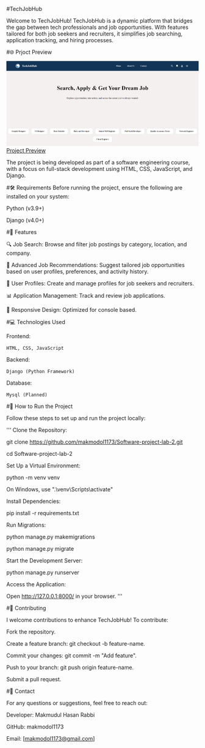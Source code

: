 #TechJobHub

Welcome to TechJobHub! TechJobHub is a dynamic platform that bridges the gap between tech professionals and job opportunities. With features tailored for both job seekers and recruiters, it simplifies job searching, application tracking, and hiring processes.

#🌐 Prjoct Preview

<img src="/dashboard.png">
<a href="https://github.com/makmodol1173/Software-project-lab-2" target="_blank">Project Preview</a>

The project is being developed as part of a software engineering course, with a focus on full-stack development using HTML, CSS, JavaScript, and Django.

#🛠 Requirements
Before running the project, ensure the following are installed on your system:

Python (v3.9+)

Django (v4.0+)

#🌟 Features

🔍 Job Search: Browse and filter job postings by category, location, and company.

🌟 Advanced Job Recommendations: Suggest tailored job opportunities based on user profiles, preferences, and activity history.

📝 User Profiles: Create and manage profiles for job seekers and recruiters.

📊 Application Management: Track and review job applications.

🎯 Responsive Design: Optimized for console based.

#💻 Technologies Used

Frontend:

    HTML, CSS, JavaScript

Backend:

    Django (Python Framework)

Database:

    Mysql (Planned)

#📜 How to Run the Project

Follow these steps to set up and run the project locally:

'''
Clone the Repository:

git clone https://github.com/makmodol1173/Software-project-lab-2.git

cd Software-project-lab-2

Set Up a Virtual Environment:

python -m venv venv

On Windows, use ".\venv\Scripts\activate"

Install Dependencies:

pip install -r requirements.txt

Run Migrations:

python manage.py makemigrations

python manage.py migrate

Start the Development Server:

python manage.py runserver

Access the Application:

Open http://127.0.0.1:8000/ in your browser.
'''

#🤝 Contributing

I welcome contributions to enhance TechJobHub! To contribute:

Fork the repository.

Create a feature branch: git checkout -b feature-name.

Commit your changes: git commit -m "Add feature".

Push to your branch: git push origin feature-name.

Submit a pull request.

#📧 Contact

For any questions or suggestions, feel free to reach out:

Developer: Makmudul Hasan Rabbi

GitHub: makmodol1173

Email: [makmodol1173@gmail.com]
